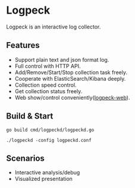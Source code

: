 # Logpeck

Logpeck is an interactive log collector.

## Features
 * Support plain text and json format log.
 * Full control with HTTP API.
 * Add/Remove/Start/Stop collection task freely.
 * Cooperate with ElasticSearch/Kibana deeply.
 * Collection speed control.
 * Get collection status freely.
 * Web show/control conveniently([logpeck-web](https://github.com/opera/logpeck-web)).
 
## Build & Start

`go build cmd/logpeckd/logpeckd.go`

`./logpeckd -config logpeckd.conf`
 
## Scenarios
 * Interactive analysis/debug
 * Visualized presentation
